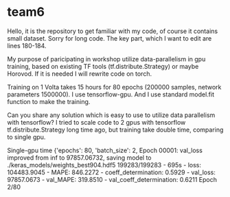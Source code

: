 # team6

Hello, it is the repository to get familiar with my code, of course it contains small dataset.
Sorry for long code.
The key part, which I want to edit are lines 180-184.

My purpose of paricipating in workshop utilize data-parallelism in gpu training, based on existing TF tools (tf.distribute.Strategy) or maybe Horovod. 
If it is needed I will rewrite code on torch.

Training on 1 Volta takes 15 hours for 80 epochs (200000 samples, network parameters 1500000).
I use tensorflow-gpu. 
And I use standard model.fit function to make the training.

Can you share any solution which is easy to use to utilize data parallelism with tensorflow?
I tried to scale code to 2 gpus with tensorflow  tf.distribute.Strategy long time ago, but training take double time, comparing to single gpu.

Single-gpu time
{'epochs': 80, 'batch_size': 2,
Epoch 00001: val_loss improved from inf to 97857.06732, saving model to ./keras_models/weights_best904.hdf5
199283/199283 - 695s - loss: 104483.9045 - MAPE: 846.2272 - coeff_determination: 0.5929 - val_loss: 97857.0673 - val_MAPE: 319.8510 - val_coeff_determination: 0.6211
Epoch 2/80
